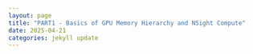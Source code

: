 ```yaml
---
layout: page
title: "PART1 - Basics of GPU Memory Hierarchy and NSight Compute"
date: 2025-04-21
categories: jekyll update
---
```

